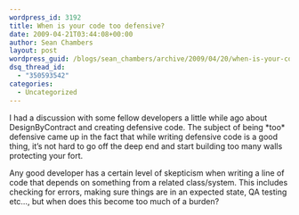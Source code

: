```yaml
---
wordpress_id: 3192
title: When is your code too defensive?
date: 2009-04-21T03:44:08+00:00
author: Sean Chambers
layout: post
wordpress_guid: /blogs/sean_chambers/archive/2009/04/20/when-is-your-code-too-defensive.aspx
dsq_thread_id:
  - "350593542"
categories:
  - Uncategorized
---
```

I had a discussion with some fellow developers a little while ago about DesignByContract and creating defensive code. The subject of being \*too\* defensive came up in the fact that while writing defensive code is a good thing, it’s not hard to go off the deep end and start building too many walls protecting your fort.

Any good developer has a certain level of skepticism when writing a line of code that depends on something from a related class/system. This includes checking for errors, making sure things are in an expected state, QA testing etc…, but when does this become too much of a burden?